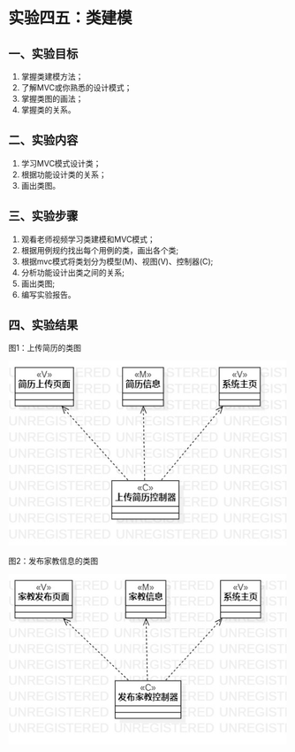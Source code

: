 # 实验四五：类建模
## 一、实验目标
1.  掌握类建模方法；
2.  了解MVC或你熟悉的设计模式；
3.  掌握类图的画法；
4.  掌握类的关系。

## 二、实验内容
1. 学习MVC模式设计类；
2. 根据功能设计类的关系；
3. 画出类图。

## 三、实验步骤  
1. 观看老师视频学习类建模和MVC模式；
2. 根据用例规约找出每个用例的类，画出各个类;
3. 根据mvc模式将类划分为模型(M)、视图(V)、控制器(C);
4. 分析功能设计出类之间的关系;
5. 画出类图;
6. 编写实验报告。

## 四、实验结果

图1：上传简历的类图  

![lab4_1](./lab45_ClassDiagram1.jpg)  

图2：发布家教信息的类图  

![lab4_2](./lab45_ClassDiagram2.jpg)  

